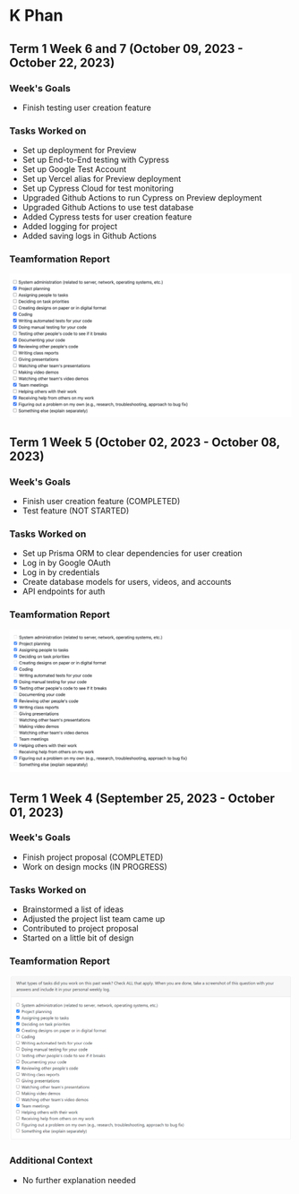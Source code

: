 # K Phan

## Term 1 Week 6 and 7 (October 09, 2023 - October 22, 2023)

### Week's Goals

-   Finish testing user creation feature

### Tasks Worked on

-   Set up deployment for Preview
-   Set up End-to-End testing with Cypress
-   Set up Google Test Account
-   Set up Vercel alias for Preview deployment
-   Set up Cypress Cloud for test monitoring
-   Upgraded Github Actions to run Cypress on Preview deployment
-   Upgraded Github Actions to use test database
-   Added Cypress tests for user creation feature
-   Added logging for project
-   Added saving logs in Github Actions

### Teamformation Report

![](./imgs/week-6-k-phan-tasks.png)

## Term 1 Week 5 (October 02, 2023 - October 08, 2023)

### Week's Goals

-   Finish user creation feature (COMPLETED)
-   Test feature (NOT STARTED)

### Tasks Worked on

-   Set up Prisma ORM to clear dependencies for user creation
-   Log in by Google OAuth
-   Log in by credentials
-   Create database models for users, videos, and accounts
-   API endpoints for auth

### Teamformation Report

![](./imgs/week-5-k-phan-tasks.png)

## Term 1 Week 4 (September 25, 2023 - October 01, 2023)

### Week's Goals

-   Finish project proposal (COMPLETED)
-   Work on design mocks (IN PROGRESS)

### Tasks Worked on

-   Brainstormed a list of ideas
-   Adjusted the project list team came up
-   Contributed to project proposal
-   Started on a little bit of design

### Teamformation Report

![](./imgs/week-4-k-phan-tasks.png)

### Additional Context

-   No further explanation needed
